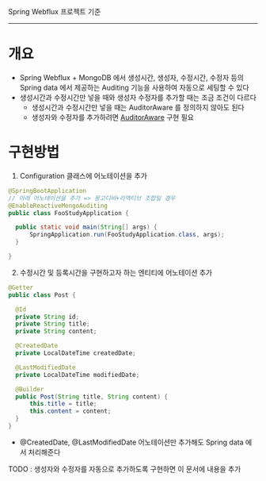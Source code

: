 Spring Webflux 프로젝트 기준

---

# 개요
- Spring Webflux + MongoDB 에서 생성시간, 생성자, 수정시간, 수정자 등의 Spring data 에서 제공하는 Auditing 기능을 사용하여 자동으로 세팅할 수 있다
- 생성시간과 수정시간만 넣을 때와 생성자 수정자를 추가할 때는 조금 조건이 다르다
  -  생성시간과 수정시간만 넣을 때는 AuditorAware 를 정의하지 않아도 된다
  -  생성자와 수정자를 추가하려면 [AuditorAware](https://docs.spring.io/spring-data/mongodb/docs/current/reference/html/#auditing.auditor-aware) 구현 필요

# 구현방법
1. Configuration 클래스에 어노테이션을 추가
  ```java
  @SpringBootApplication
  // 아래 어노테이션을 추가 => 몽고디비+리액티브 조합일 경우
  @EnableReactiveMongoAuditing
  public class FooStudyApplication {

	public static void main(String[] args) {
		SpringApplication.run(FooStudyApplication.class, args);
	}

  }
  ```
2. 수정시간 및 등록시간을 구현하고자 하는 엔티티에 어노테이션 추가
  ```java
  @Getter
  public class Post {

	@Id
	private String id;
	private String title;
	private String content;

	@CreatedDate
	private LocalDateTime createdDate;

	@LastModifiedDate
	private LocalDateTime modifiedDate;

	@Builder
	public Post(String title, String content) {
		this.title = title;
		this.content = content;
	}
  }
  ```
  - @CreatedDate, @LastModifiedDate 어노테이션만 추가해도 Spring data 에서 처리해준다

TODO : 생성자와 수정자를 자동으로 추가하도록 구현하면 이 문서에 내용을 추가
